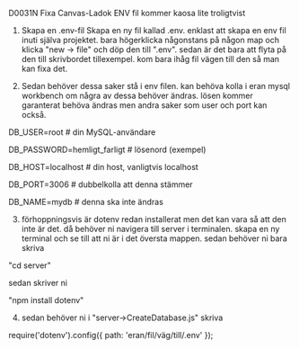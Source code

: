 D0031N Fixa Canvas-Ladok
ENV fil kommer kaosa lite troligtvist
1. Skapa en .env-fil
Skapa en ny fil kallad .env. enklast att skapa en env fil inuti själva projektet. bara högerklicka någonstans på någon map och klicka "new -> file" och döp den till ".env". sedan är det bara att flyta på den till skrivbordet tillexempel. kom bara ihåg fil vägen till den så man kan fixa det.

2. Sedan behöver dessa saker stå i env filen. kan behöva kolla i eran mysql workbench om några av dessa behöver ändras. lösen kommer garanterat behöva ändras men andra saker som user och port kan också.

  DB_USER=root                # din MySQL-användare

  DB_PASSWORD=hemligt_farligt  # lösenord (exempel)

  DB_HOST=localhost            # din host, vanligtvis localhost

  DB_PORT=3006                 # dubbelkolla att denna stämmer

  DB_NAME=mydb                 # denna ska inte ändras


3. förhoppningsvis är dotenv redan installerat men det kan vara så att den inte är det. då behöver ni navigera till server i terminalen. skapa en ny terminal och se till att ni är i det översta mappen. sedan behöver ni bara skriva

"cd server"

sedan skriver ni 

"npm install dotenv"

4. sedan behöver ni i "server->CreateDatabase.js" skriva

require('dotenv').config({ path: 'eran/fil/väg/till/.env' });
